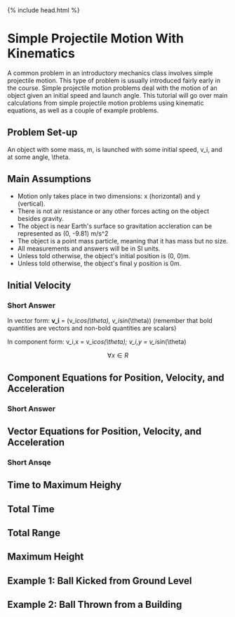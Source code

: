 {% include head.html %}

# Simple Projectile Motion With Kinematics

A common problem in an introductory mechanics class involves simple projectile motion.  This type of problem is usually introduced fairly early in the course.  Simple projectile motion problems deal with the motion of an object given an initial speed and launch angle.  This tutorial will go over main calculations from simple projectile motion problems using kinematic equations, as well as a couple of example problems.

## Problem Set-up

An object with some mass, m, is launched with some initial speed, v_i, and at some angle, \theta.

## Main Assumptions

* Motion only takes place in two dimensions: x (horizontal) and y (vertical).
* There is not air resistance or any other forces acting on the object besides gravity.
* The object is near Earth's surface so gravitation accleration can be represented as (0, -9.81) m/s^2
* The object is a point mass particle, meaning that it has mass but no size.
* All measurements and answers will be in SI units.
* Unless told otherwise, the object's initial position is (0, 0)m.
* Unless told otherwise, the object's final y position is 0m.

## Initial Velocity

### Short Answer

In vector form: **v_i** = (v_i*cos(\theta), v_i*sin(\theta)) (remember that bold quantities are vectors and non-bold quantities are scalars)

In component form: v_i,x = v_i*cos(\theta); v_i,y = v_i*sin(\theta)

$$\forall x \in R$$

## Component Equations for Position, Velocity, and Acceleration

### Short Answer

## Vector Equations for Position, Velocity, and Acceleration

### Short Ansqe

## Time to Maximum Heighy

## Total Time

## Total Range

## Maximum Height

## Example 1: Ball Kicked from Ground Level

## Example 2: Ball Thrown from a Building
